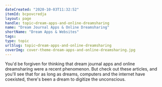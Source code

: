 ```yaml
---
dateCreated: "2020-10-03T11:32:52"
itemId: bcpovcredja
layout: page
handle: topic~dream-apps-and-online-dreamsharing
name: "Dream Journal Apps & Online Dreamsharing"
shortName: "Dream Apps & Websites"
tags:
type: topic
urlSlug: topic~dream-apps-and-online-dreamsharing
coverImg: cover-theme-dream-apps-and-online-dreamsharing.jpg
---
```


You'd be forgiven for thinking that dream journal apps and online dreamsharing were a recent phenomenon. But check out these articles, and you'll see that for as long as dreams, computers and the internet have coexisted, there's been a dream to digitize the unconscious.
